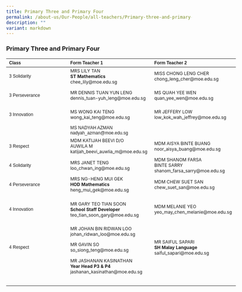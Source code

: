 ```yaml
---
title: Primary Three and Primary Four
permalink: /about-us/Our-People/all-teachers/Primary-three-and-primary-four/
description: ""
variant: markdown
---
```

### **Primary Three and Primary Four**
<table border="0" cellpadding="0" cellspacing="0" style="width:624px">
	<thead>
		<tr>
			<th scope="col" style="text-align:left; width:106px"><span style="font-size:12px"><span style="font-family:Arial,Helvetica,sans-serif">Class</span></span></th>
			<th scope="col" style="text-align:left; width:249px"><span style="font-size:12px"><span style="font-family:Arial,Helvetica,sans-serif">Form Teacher 1</span></span></th>
			<th scope="col" style="text-align:left; width:251px"><span style="font-size:12px"><span style="font-family:Arial,Helvetica,sans-serif">Form Teacher 2</span></span></th>
		</tr>
	</thead>
	<tbody>
		<tr>
			<td style="width:106px"><span style="font-size:12px"><span style="font-family:Arial,Helvetica,sans-serif">3 Solidarity</span></span></td>
			<td style="width:249px"><span style="font-size:12px">MRS LILY TAN<br><strong>ST Mathematics</strong><br>chee_lily@moe.edu.sg<br></span></td>
			<td style="width:251px"><span style="font-size:12px">MISS CHONG LENG CHER<br>chong_leng_cher@moe.edu.sg<br></span></td>
		</tr>
		<tr>
			<td style="width:1200px">
			<p><span style="font-size:12px"><span style="font-family:Arial,Helvetica,sans-serif">3 Perseverance</span></span></p>
			</td>
	<td style="width:249px"><span style="font-size:12px">MR DENNIS TUAN YUN LENG<br>dennis_tuan-yuh_leng@moe.edu.sg<br></span></td>
			<td style="width:251px"><span style="font-size:12px">MS QUAH YEE WEN<br>quan_yee_wen@moe.edu.sg<br></span></td>
		</tr>
		<tr>
			<td style="width:106px">
			<p><span style="font-size:12px"><span style="font-family:Arial,Helvetica,sans-serif">3 Innovation</span></span></p>
			</td>
	<td style="width:210px"><span style="font-size:12px">MS WONG KAI TENG<br>wong_kai_teng@moe.edu.sg<br></span></td>
			<td style="width:210px"><span style="font-size:12px">MR JEFFERY LOW<br>low_kok_wah_jeffrey@moe.edu.sg<br></span></td>
		</tr>
		<tr>
				</tr><tr>
			<td style="width:106px">&nbsp;</td>
		<td style="width:251px"><span style="font-size:12px"><span style="font-family:Arial,Helvetica,sans-serif">MS NADYAH AZMAN<br>nadyah_azman@moe.edu.sg<br></span></span></td>
			<td style="width:106px">&nbsp;</td>
		</tr><tr>
			<td style="width:106px">
			<p><span style="font-size:12px"><span style="font-family:Arial,Helvetica,sans-serif">3 Respect</span></span></p>
			</td>
			<td style="width:249px"><span style="font-size:12px">MDM KATIJAH BEEVI D/O<br>AUWILA M<br>katijah_beevi_auwlia_m@moe.edu.sg<br></span></td>
			<td style="width:251px"><span style="font-size:12px">MDM AISYA BINTE BUANG<br>noor_aisya_buang@moe.edu.sg<br></span></td>
		</tr>
		<tr>
		</tr><tr>
			<td style="width:106px">
			<p><span style="font-size:12px"><span style="font-family:Arial,Helvetica,sans-serif">4 Solidarity</span></span></p>
			</td>
			<td style="width:249px"><span style="font-size:12px">MRS JANET TENG<br>loo_chwan_ing@moe.edu.sg</span></td>
			<td style="width:251px"><span style="font-size:12px">MDM SHANOM FARSA<br> BINTE SARRY<br>shanom_farsa_sarry@moe.edu.sg<br></span></td>
		</tr>
		<tr>
			<td style="width:106px">
			<p><span style="font-size:12px"><span style="font-family:Arial,Helvetica,sans-serif">4 Perseverance</span></span></p>
			</td>
			<td style="width:249px"><span style="font-size:12px">MRS NG-HENG MUI GEK<br>
				<strong>HOD Mathematics</strong><br>heng_mui_gek@moe.edu.sg<br></span></td>
			<td style="width:251px"><span style="font-size:12px">MDM CHEW SUET SAN<br>chew_suet_san@moe.edu.sg<br></span></td>
		</tr>
		<tr>
			<td style="width:106px">
			<p><span style="font-size:12px"><span style="font-family:Arial,Helvetica,sans-serif">4 Innovation</span></span></p>
			</td>
			<td style="width:249px">
				<p><span style="font-size:12px">MR GARY  TEO TIAN SOON<br><strong>School Staff Developer</strong><br>teo_tian_soon_gary@moe.edu.sg<br></span></p>
			</td>
			<td style="width:251px"><span style="font-size:12px">MDM MELANIE YEO<br>yeo_may_chen_melanie@moe.edu.sg<br></span></td>
		</tr>
			<tr>
			<td style="width:106px">&nbsp;</td>
	<td style="width:249px"><span style="font-size:12px">MR JOHAN BIN&nbsp;RIDWAN LOO<br>johan_ridwan_loo@moe.edu.sg<br></span></td>
			<td style="width:251px">&nbsp;</td>
		</tr><tr>
			<td style="width:106px"><span style="font-size:12px"><span style="font-family:Arial,Helvetica,sans-serif">4 Respect</span></span></td>
	<td style="width:249px"><span style="font-size:12px">MR GAVIN SO <br>so_siong_teng@moe.edu.sg<br></span></td>
			<td style="width:251px"><span style="font-size:12px">MR SAIFUL SAPARI<br>
	<strong>SH Malay Language</strong><br>saiful_sapari@moe.edu.sg<br></span></td>
		</tr>
			<tr>
			<td style="width:106px">&nbsp;</td>
	<td style="width:249px"><span style="font-size:12px">MR JASHANAN KASINATHAN<br><strong>Year Head P3 &amp; P4</strong><br>jashanan_kasinathan@moe.edu.sg<br></span></td>
			<td style="width:251px">&nbsp;</td>
		</tr>
		<tr>
			<td style="width:106px">&nbsp;</td>
		</tr>
	</tbody>
</table>

<p>&nbsp;</p>